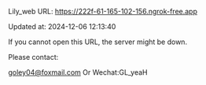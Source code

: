 Lily_web URL: https://222f-61-165-102-156.ngrok-free.app

Updated at: 2024-12-06 12:13:40

If you cannot open this URL, the server might be down.

Please contact: 

goley04@foxmail.com Or Wechat:GL_yeaH
